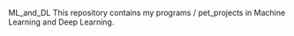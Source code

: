 ML_and_DL
This repository contains my programs / pet_projects in Machine Learning and Deep Learning.
